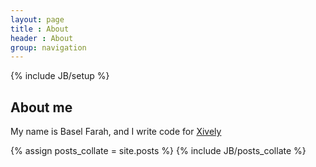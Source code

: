 ```yaml
---
layout: page
title : About
header : About
group: navigation
---
```

{% include JB/setup %}

## About me

My name is Basel Farah, and I write code for [Xively](http://xively.com)

{% assign posts_collate = site.posts %}
{% include JB/posts_collate %}
